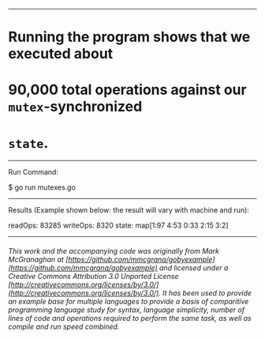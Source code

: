 

_______________________________________________________________________________
# Running the program shows that we executed about
# 90,000 total operations against our `mutex`-synchronized
# `state`.

_______________________________________________________________________________
Run Command:

$ go run mutexes.go

_______________________________________________________________________________
Results (Example shown below: the result will vary with machine and run):

readOps: 83285
writeOps: 8320
state: map[1:97 4:53 0:33 2:15 3:2]

___

###### This work and the accompanying code was originally from Mark McGranaghan at [https://github.com/mmcgrana/gobyexample](https://github.com/mmcgrana/gobyexample) and licensed under a Creative Commons Attribution 3.0 Unported License [http://creativecommons.org/licenses/by/3.0/](http://creativecommons.org/licenses/by/3.0/). It has been used to provide an example base for multiple languages to provide a basis of comparitive programming language study for syntax, language simplicity, number of lines of code and operations required to perform the same task, as well as compile and run speed combined.